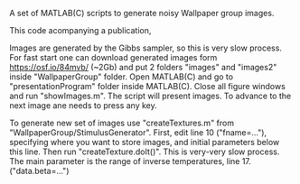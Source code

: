 A set of MATLAB(C) scripts to generate noisy Wallpaper group images.

This code acompanying a publication, 

Images are generated by the Gibbs sampler, so this is very slow process. 
For fast start one can download generated images form https://osf.io/84mvb/ (~2Gb)
and put 2 folders "images" and "images2" inside "WallpaperGroup" folder.
Open MATLAB(C) and go to "presentationProgram" folder inside MATLAB(C). Close all figure windows and run "showImages.m". The script will present images. To advance to the next image ane needs to press any key.

To generate new set of images use "createTextures.m" from "WallpaperGroup/StimulusGenerator". First, edit line 10 ("fname=..."), specifying where you want to store images, and initial parameters below this line. Then run "createTexture.doIt()". This is very-very slow process. The main parameter is the range of inverse temperatures, line 17. ("data.beta=...")
